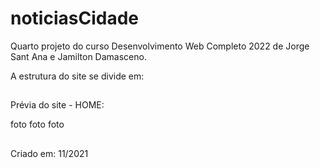 # noticiasCidade
Quarto projeto do curso Desenvolvimento Web Completo 2022 de Jorge Sant Ana e Jamilton Damasceno.

A estrutura do site se divide em:

##

Prévia do site - HOME:

foto foto foto

##

Criado em: 11/2021

